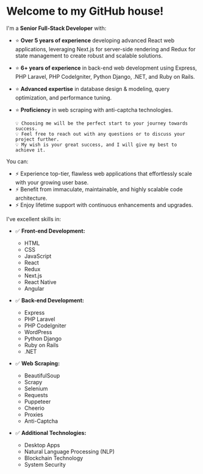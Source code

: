 # Welcome to my GitHub house!

I'm a **Senior Full-Stack Developer** with:

- ⭐️ **Over 5 years of experience** developing advanced React web applications, leveraging Next.js for server-side rendering and Redux for state management to create robust and scalable solutions.
- ⭐️ **6+ years of experience** in back-end web development using Express, PHP Laravel, PHP CodeIgniter, Python Django, .NET, and Ruby on Rails.
- ⭐️ **Advanced expertise** in database design & modeling, query optimization, and performance tuning.
- ⭐️ **Proficiency** in web scraping with anti-captcha technologies.

      💡 Choosing me will be the perfect start to your journey towards success.  
      💡 Feel free to reach out with any questions or to discuss your project further.  
      💡 My wish is your great success, and I will give my best to achieve it.

You can:
- ⚡️ Experience top-tier, flawless web applications that effortlessly scale with your growing user base.
- ⚡️ Benefit from immaculate, maintainable, and highly scalable code architecture.
- ⚡️ Enjoy lifetime support with continuous enhancements and upgrades.

I've excellent skills in:

- ✅ **Front-end Development:**
  - HTML
  - CSS
  - JavaScript
  - React
  - Redux
  - Next.js
  - React Native
  - Angular

- ✅ **Back-end Development:**
  - Express
  - PHP Laravel
  - PHP CodeIgniter
  - WordPress
  - Python Django
  - Ruby on Rails
  - .NET

- ✅ **Web Scraping:**
  - BeautifulSoup
  - Scrapy
  - Selenium
  - Requests
  - Puppeteer
  - Cheerio
  - Proxies
  - Anti-Captcha

- ✅ **Additional Technologies:**
  - Desktop Apps
  - Natural Language Processing (NLP)
  - Blockchain Technology
  - System Security
